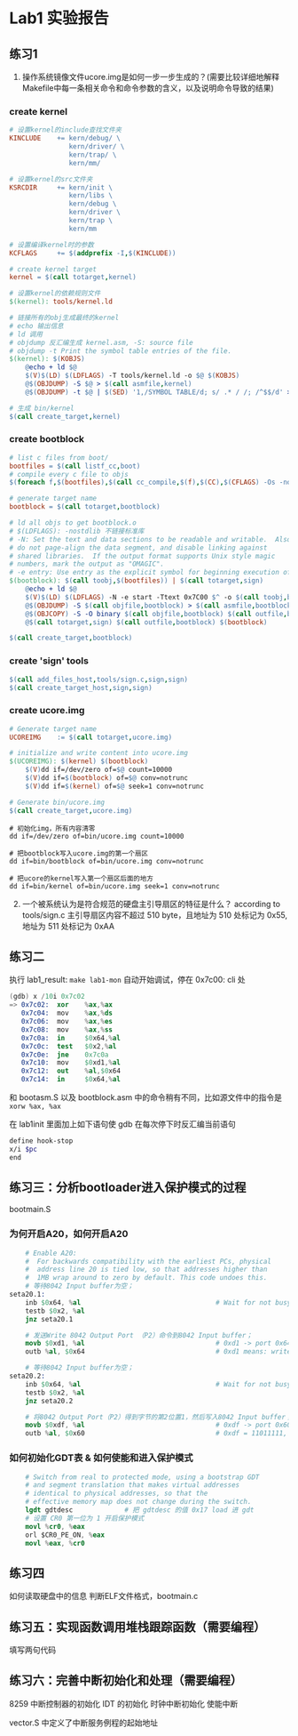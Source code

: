 # Lab1 实验报告

## 练习1

1. 操作系统镜像文件ucore.img是如何一步一步生成的？(需要比较详细地解释Makefile中每一条相关命令和命令参数的含义，以及说明命令导致的结果)

### create kernel

```makefile
# 设置kernel的include查找文件夹
KINCLUDE	+= kern/debug/ \
			   kern/driver/ \
			   kern/trap/ \
			   kern/mm/

# 设置kernel的src文件夹
KSRCDIR		+= kern/init \
			   kern/libs \
			   kern/debug \
			   kern/driver \
			   kern/trap \
			   kern/mm

# 设置编译kernel时的参数
KCFLAGS		+= $(addprefix -I,$(KINCLUDE))

# create kernel target
kernel = $(call totarget,kernel)

# 设置kernel的依赖规则文件
$(kernel): tools/kernel.ld

# 链接所有的obj生成最终的kernel
# echo 输出信息
# ld 调用
# objdump 反汇编生成 kernel.asm, -S: source file
# objdump -t Print the symbol table entries of the file.
$(kernel): $(KOBJS)
	@echo + ld $@
	$(V)$(LD) $(LDFLAGS) -T tools/kernel.ld -o $@ $(KOBJS)
	@$(OBJDUMP) -S $@ > $(call asmfile,kernel)
	@$(OBJDUMP) -t $@ | $(SED) '1,/SYMBOL TABLE/d; s/ .* / /; /^$$/d' > $(call symfile,kernel)

# 生成 bin/kernel
$(call create_target,kernel)

```

### create bootblock

```makefile
# list c files from boot/
bootfiles = $(call listf_cc,boot)
# compile every c file to objs
$(foreach f,$(bootfiles),$(call cc_compile,$(f),$(CC),$(CFLAGS) -Os -nostdinc))

# generate target name
bootblock = $(call totarget,bootblock)

# ld all objs to get bootblock.o
# $(LDFLAGS): -nostdlib 不链接标准库
# -N: Set the text and data sections to be readable and writable.  Also,
# do not page-align the data segment, and disable linking against
# shared libraries.  If the output format supports Unix style magic
# numbers, mark the output as "OMAGIC".
# -e entry: Use entry as the explicit symbol for beginning execution of your program, rather than the default entry point.
$(bootblock): $(call toobj,$(bootfiles)) | $(call totarget,sign)
	@echo + ld $@
	$(V)$(LD) $(LDFLAGS) -N -e start -Ttext 0x7C00 $^ -o $(call toobj,bootblock)
	@$(OBJDUMP) -S $(call objfile,bootblock) > $(call asmfile,bootblock)
	@$(OBJCOPY) -S -O binary $(call objfile,bootblock) $(call outfile,bootblock)
	@$(call totarget,sign) $(call outfile,bootblock) $(bootblock)

$(call create_target,bootblock)
```

### create 'sign' tools

```makefile
$(call add_files_host,tools/sign.c,sign,sign)
$(call create_target_host,sign,sign)
```

### create ucore.img

```makefile
# Generate target name
UCOREIMG	:= $(call totarget,ucore.img)

# initialize and write content into ucore.img
$(UCOREIMG): $(kernel) $(bootblock)
	$(V)dd if=/dev/zero of=$@ count=10000
	$(V)dd if=$(bootblock) of=$@ conv=notrunc
	$(V)dd if=$(kernel) of=$@ seek=1 conv=notrunc

# Generate bin/ucore.img
$(call create_target,ucore.img)
```

```shell
# 初始化img，所有内容清零
dd if=/dev/zero of=bin/ucore.img count=10000

# 把bootblock写入ucore.img的第一个扇区
dd if=bin/bootblock of=bin/ucore.img conv=notrunc

# 把ucore的kernel写入第一个扇区后面的地方
dd if=bin/kernel of=bin/ucore.img seek=1 conv=notrunc
```

2. 一个被系统认为是符合规范的硬盘主引导扇区的特征是什么？
	according to tools/sign.c
	主引导扇区内容不超过 510 byte，且地址为 510 处标记为 0x55,地址为 511 处标记为 0xAA

## 练习二

执行 lab1_result: `make lab1-mon`
自动开始调试，停在 0x7c00: cli 处

```S
(gdb) x /10i 0x7c02
=> 0x7c02:	xor    %ax,%ax
   0x7c04:	mov    %ax,%ds
   0x7c06:	mov    %ax,%es
   0x7c08:	mov    %ax,%ss
   0x7c0a:	in     $0x64,%al
   0x7c0c:	test   $0x2,%al
   0x7c0e:	jne    0x7c0a
   0x7c10:	mov    $0xd1,%al
   0x7c12:	out    %al,$0x64
   0x7c14:	in     $0x64,%al
```

和 bootasm.S 以及 bootblock.asm 中的命令稍有不同，比如源文件中的指令是 `xorw %ax, %ax`

在 lab1init 里面加上如下语句使 gdb 在每次停下时反汇编当前语句

```sh
define hook-stop
x/i $pc
end
```

## 练习三：分析bootloader进入保护模式的过程

bootmain.S

### 为何开启A20，如何开启A20

```S
    # Enable A20:
    #  For backwards compatibility with the earliest PCs, physical
    #  address line 20 is tied low, so that addresses higher than
    #  1MB wrap around to zero by default. This code undoes this.
	# 等待8042 Input buffer为空；
seta20.1:
    inb $0x64, %al                                  # Wait for not busy(8042 input buffer empty).
    testb $0x2, %al
    jnz seta20.1

    # 发送Write 8042 Output Port （P2）命令到8042 Input buffer；
    movb $0xd1, %al                                 # 0xd1 -> port 0x64
    outb %al, $0x64                                 # 0xd1 means: write data to 8042's P2 port

    # 等待8042 Input buffer为空；
seta20.2:
    inb $0x64, %al                                  # Wait for not busy(8042 input buffer empty).
    testb $0x2, %al
    jnz seta20.2

    # 将8042 Output Port（P2）得到字节的第2位置1，然后写入8042 Input buffer；
    movb $0xdf, %al                                 # 0xdf -> port 0x60
    outb %al, $0x60                                 # 0xdf = 11011111, means set P2's A20 bit(the 1 bit) to 1
```

### 如何初始化GDT表 & 如何使能和进入保护模式

```S
    # Switch from real to protected mode, using a bootstrap GDT
    # and segment translation that makes virtual addresses
    # identical to physical addresses, so that the
    # effective memory map does not change during the switch.
    lgdt gdtdesc             # 把 gdtdesc 的值 0x17 load 进 gdt
    # 设置 CR0 第一位为 1 开启保护模式
    movl %cr0, %eax
    orl $CR0_PE_ON, %eax
    movl %eax, %cr0
```


## 练习四

如何读取硬盘中的信息
判断ELF文件格式，bootmain.c

## 练习五：实现函数调用堆栈跟踪函数（需要编程）

填写两句代码

## 练习六：完善中断初始化和处理（需要编程）

8259 中断控制器的初始化
IDT 的初始化
时钟中断初始化
使能中断

vector.S 中定义了中断服务例程的起始地址
